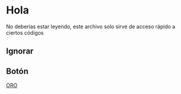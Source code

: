 # Hola

No deberías estar leyendo, este archivo solo sirve de acceso rápido a ciertos códigos

## Ignorar

<!-- {docsify-ignore} -->

## Botón

<section class='cover show' style='height: auto; width: auto;'>
<div class='cover-main'>
<!-- [ORO](/c/oro.md) -->
<p><a href='#/c/oro'>ORO</a></p>
</div>
</section>